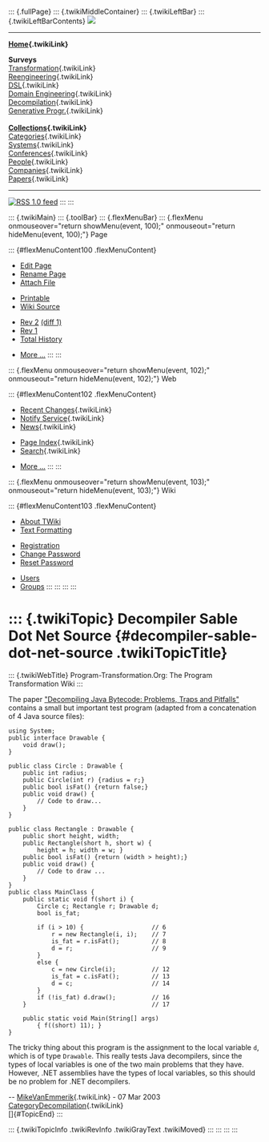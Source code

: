 ::: {.fullPage}
::: {.twikiMiddleContainer}
::: {.twikiLeftBar}
::: {.twikiLeftBarContents}
![](../pub/transformation.gif)

------------------------------------------------------------------------

**[Home](WebHome){.twikiLink}**

**Surveys**\
[Transformation](ProgramTransformation){.twikiLink}\
[Reengineering](ReengineeringWiki){.twikiLink}\
[DSL](DomainSpecificLanguages){.twikiLink}\
[Domain Engineering](DomainEngineering){.twikiLink}\
[Decompilation](DeCompilation){.twikiLink}\
[Generative Progr.](GenerativeProgrammingWiki){.twikiLink}\
\
**[Collections](CategoryCollection){.twikiLink}**\
[Categories](CategoryCategory){.twikiLink}\
[Systems](TransformationSystems){.twikiLink}\
[Conferences](TransformationConferences){.twikiLink}\
[People](TransformationPeople){.twikiLink}\
[Companies](TransformationCompanies){.twikiLink}\
[Papers](CategoryPaper){.twikiLink}

------------------------------------------------------------------------

[![](../pub/rss.gif "RSS 1.0 feed")](WebRss@skin=rss)
:::
:::

::: {.twikiMain}
::: {.toolBar}
::: {.flexMenuBar}
::: {.flexMenu onmouseover="return showMenu(event, 100);" onmouseout="return hideMenu(event, 100);"}
Page

::: {#flexMenuContent100 .flexMenuContent}
-   [Edit
    Page](http://www.program-transformation.org/edit/Transform/DecompilerSableDotNetSource?t=1536826467)
-   [Rename
    Page](http://www.program-transformation.org/rename/Transform/DecompilerSableDotNetSource)
-   [Attach
    File](http://www.program-transformation.org/attach/Transform/DecompilerSableDotNetSource)

<!-- -->

-   [Printable](http://www.program-transformation.org/view/Transform/DecompilerSableDotNetSource?skin=print.pattern)
-   [Wiki
    Source](http://www.program-transformation.org/view/Transform/DecompilerSableDotNetSource?skin=text&raw=on&contenttype=text/plain)

<!-- -->

-   [Rev
    2](http://www.program-transformation.org/view/Transform/DecompilerSableDotNetSource?rev=1.2)
    [(diff 1)](http://www.program-transformation.org/rdiff/Transform/DecompilerSableDotNetSource?rev1=1.2&rev2=1.1)
-   [Rev
    1](http://www.program-transformation.org/view/Transform/DecompilerSableDotNetSource?rev=1.1)
-   [Total
    History](http://www.program-transformation.org/rdiff/Transform/DecompilerSableDotNetSource)

<!-- -->

-   [More
    \...](http://www.program-transformation.org/oops/Transform/DecompilerSableDotNetSource?template=oopsmore&param1=1.2&param2=1.2)
:::
:::

::: {.flexMenu onmouseover="return showMenu(event, 102);" onmouseout="return hideMenu(event, 102);"}
Web

::: {#flexMenuContent102 .flexMenuContent}
-   [Recent Changes](WebChanges){.twikiLink}
-   [Notify Service](WebNotify){.twikiLink}
-   [News](WebNews){.twikiLink}

<!-- -->

-   [Page Index](WebIndex){.twikiLink}
-   [Search](WebSearch){.twikiLink}

<!-- -->

-   [More
    \...](http://www.program-transformation.org/oops/Transform/DecompilerSableDotNetSource?template=oopsmore&param1=1.2&param2=1.2)
:::
:::

::: {.flexMenu onmouseover="return showMenu(event, 103);" onmouseout="return hideMenu(event, 103);"}
Wiki

::: {#flexMenuContent103 .flexMenuContent}
-   [About
    TWiki](http://www.program-transformation.org/view/TWiki/WebHome)
-   [Text
    Formatting](http://www.program-transformation.org/view/TWiki/TextFormattingRules)

<!-- -->

-   [Registration](http://www.program-transformation.org/view/TWiki/TWikiRegistration)
-   [Change
    Password](http://www.program-transformation.org/view/TWiki/ChangePassword)
-   [Reset
    Password](http://www.program-transformation.org/view/TWiki/ResetPassword)

<!-- -->

-   [Users](http://www.program-transformation.org/view/Main/TWikiUsers)
-   [Groups](http://www.program-transformation.org/view/Main/TWikiGroups)
:::
:::
:::
:::

::: {.twikiTopic}
Decompiler Sable Dot Net Source {#decompiler-sable-dot-net-source .twikiTopicTitle}
===============================

::: {.twikiWebTitle}
Program-Transformation.Org: The Program Transformation Wiki
:::

The paper [\"Decompiling Java Bytecode: Problems, Traps and
Pitfalls\"](http://www.sable.mcgill.ca/publications/papers/#cc2002-2)
contains a small but important test program (adapted from a
concatenation of 4 Java source files):

    using System;
    public interface Drawable {
        void draw();
    }

    public class Circle : Drawable {
        public int radius;
        public Circle(int r) {radius = r;}
        public bool isFat() {return false;}
        public void draw() {
            // Code to draw...
        }
    }

    public class Rectangle : Drawable {
        public short height, width;
        public Rectangle(short h, short w) {
            height = h; width = w; }
        public bool isFat() {return (width > height);}
        public void draw() {
            // Code to draw ...
        }
    }
    public class MainClass {
        public static void f(short i) {
            Circle c; Rectangle r; Drawable d;
            bool is_fat;

            if (i > 10) {                   // 6
                r = new Rectangle(i, i);    // 7
                is_fat = r.isFat();         // 8
                d = r;                      // 9
            }
            else {
                c = new Circle(i);          // 12
                is_fat = c.isFat();         // 13
                d = c;                      // 14
            }
            if (!is_fat) d.draw();          // 16
        }                                   // 17

        public static void Main(String[] args)
            { f((short) 11); }
    }

The tricky thing about this program is the assignment to the local
variable `d`, which is of type `Drawable`. This really tests Java
decompilers, since the types of local variables is one of the two main
problems that they have. However, .NET assemblies have the types of
local variables, so this should be no problem for .NET decompilers.

\-- [MikeVanEmmerik](../Main/MikeVanEmmerik){.twikiLink} - 07 Mar 2003\
[CategoryDecompilation](CategoryDecompilation){.twikiLink}\
[]{#TopicEnd}
:::

::: {.twikiTopicInfo .twikiRevInfo .twikiGrayText .twikiMoved}
:::
:::
:::
:::
